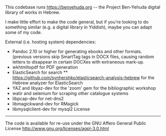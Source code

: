 This codebase runs https://benyehuda.org -- the Project Ben-Yehuda digital library of works in Hebrew.

I make little effort to make the code general, but if you're looking to do something similar (e.g. a digital library in Yiddish), maybe you can adapt some of my code.

External (i.e. hosting system) dependencies:
* Pandoc 2.10 or higher for generating ebooks and other formats. (previous versions skip SmartTag tags in DOCX files, causing random letters to disappear in certain DOCXes with extraneous mark-up.
* wkhtmltopdf for PDF generation
* ElasticSearch for search
** https://github.com/synhershko/elasticsearch-analysis-hebrew for the Hebrew analyzer for ElasticSearch
* YAZ and libyaz-dev for the 'zoom' gem for the bibliographic workshop
* watir and selenium for scraping other catalogue systems
* libpcap-dev for net-dns2
* libmagickwand-dev for RMagick
* libmysqlclient-dev for mysql2
License
-------

The code is available for re-use under the GNU Affero General Public License http://www.gnu.org/licenses/agpl-3.0.html
